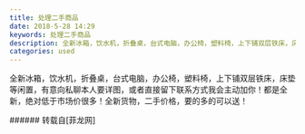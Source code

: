 ```yaml
---
title: 处理二手商品
date: 2018-5-28 14:29
keywords: 处理二手商品
description: 全新冰箱，饮水机，折叠桌，台式电脑，办公椅，塑料椅，上下铺双层铁床，床垫等闲置，有意向私聊本人要详图，或者直接留下联系方式我会主动加你！都是全新，绝对低于市场价很多！全新货物，二手价格，要的多的可以送！
categories: used
---
```

<td class="t_f" id="postmessage_1370081">

全新冰箱，饮水机，折叠桌，台式电脑，办公椅，塑料椅，上下铺双层铁床，床垫等闲置，有意向私聊本人要详图，或者直接留下联系方式我会主动加你！都是全新，绝对低于市场价很多！全新货物，二手价格，要的多的可以送！<br/>
</td>
###### 转载自[菲龙网]